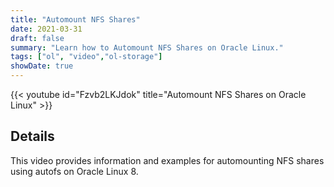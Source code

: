 ```yaml
---
title: "Automount NFS Shares"
date: 2021-03-31
draft: false
summary: "Learn how to Automount NFS Shares on Oracle Linux."
tags: ["ol", "video","ol-storage"]
showDate: true
---
```


{{< youtube id="Fzvb2LKJdok" title="Automount NFS Shares on Oracle Linux" >}}

## Details

This video provides information and examples for automounting NFS shares using autofs on Oracle Linux 8.
